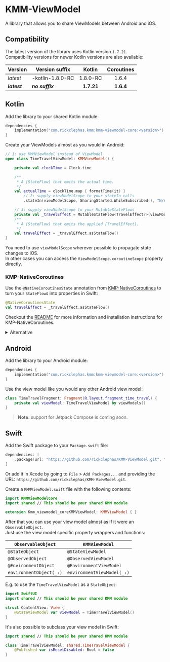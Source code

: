 # KMM-ViewModel

A library that allows you to share ViewModels between Android and iOS.

## Compatibility

The latest version of the library uses Kotlin version `1.7.21`.  
Compatibility versions for newer Kotlin versions are also available:

| Version      | Version suffix   |   Kotlin   | Coroutines |
|--------------|------------------|:----------:|:----------:|
| _latest_     | -kotlin-1.8.0-RC |  1.8.0-RC  |   1.6.4    |
| **_latest_** | **_no suffix_**  | **1.7.21** | **1.6.4**  |

## Kotlin

Add the library to your shared Kotlin module:
```kotlin
dependencies {
    implementation("com.rickclephas.kmm:kmm-viewmodel-core:<version>")
}
```

Create your ViewModels almost as you would in Android:
```kotlin
// 1: use KMMViewModel instead of ViewModel
open class TimeTravelViewModel: KMMViewModel() {

    private val clockTime = Clock.time

    /**
     * A [StateFlow] that emits the actual time.
     */
    val actualTime = clockTime.map { formatTime(it) }
        // 2: supply viewModelScope to your stateIn calls
        .stateIn(viewModelScope, SharingStarted.WhileSubscribed(), "N/A")

    // 3: supply viewModelScope to your MutableStateFlows
    private val _travelEffect = MutableStateFlow<TravelEffect?>(viewModelScope, null)
    /**
     * A [StateFlow] that emits the applied [TravelEffect].
     */
    val travelEffect = _travelEffect.asStateFlow()
}
```

You need to use `viewModelScope` wherever possible to propagate state changes to iOS.  
In other cases you can access the `ViewModelScope.coroutineScope` property directly.

### KMP-NativeCoroutines

Use the `@NativeCoroutinesState` annotation from [KMP-NativeCoroutines](https://github.com/rickclephas/KMP-NativeCoroutines)
to turn your `StateFlow`s into properties in Swift:

```kotlin
@NativeCoroutinesState
val travelEffect = _travelEffect.asStateFlow()
```

Checkout the [README](https://github.com/rickclephas/KMP-NativeCoroutines/blob/dev-1.0/README.md)
for more information and installation instructions for KMP-NativeCoroutines.

<details><summary>Alternative</summary>
<p>

Alternatively you can create extension properties in your iOS source-set yourself:
```kotlin
val TimeTravelViewModel.travelEffectValue: TravelEffect?
    get() = travelEffect.value
```
</p>
</details>

## Android

Add the library to your Android module:
```kotlin
dependencies {
    implementation("com.rickclephas.kmm:kmm-viewmodel-core:<version>")
}
```

Use the view model like you would any other Android view model:
```kotlin
class TimeTravelFragment: Fragment(R.layout.fragment_time_travel) {
    private val viewModel: TimeTravelViewModel by viewModels()
}
```

> **Note:** support for Jetpack Compose is coming soon.

## Swift

Add the Swift package to your `Package.swift` file:
```swift
dependencies: [
    .package(url: "https://github.com/rickclephas/KMM-ViewModel.git", from: "<version>")
]
```

Or add it in Xcode by going to `File` > `Add Packages...` and providing the URL:
`https://github.com/rickclephas/KMM-ViewModel.git`.

Create a `KMMViewModel.swift` file with the following contents:
```swift
import KMMViewModelCore
import shared // This should be your shared KMM module

extension Kmm_viewmodel_coreKMMViewModel: KMMViewModel { }
```

After that you can use your view model almost as if it were an `ObservableObject`.   
Just use the view model specific property wrappers and functions:

| `ObservableObject`      | `KMMViewModel`             |
|-------------------------|----------------------------|
| `@StateObject`          | `@StateViewModel`          |
| `@ObservedObject`       | `@ObservedViewModel`       |
| `@EnvironmentObject`    | `@EnvironmentViewModel`    |
| `environmentObject(_:)` | `environmentViewModel(_:)` |

E.g. to use the `TimeTravelViewModel` as a `StateObject`:
```swift
import SwiftUI
import shared // This should be your shared KMM module

struct ContentView: View {
    @StateViewModel var viewModel = TimeTravelViewModel()
}
```

It's also possible to subclass your view model in Swift:
```swift
import shared // This should be your shared KMM module

class TimeTravelViewModel: shared.TimeTravelViewModel {
    @Published var isResetDisabled: Bool = false
}
```

